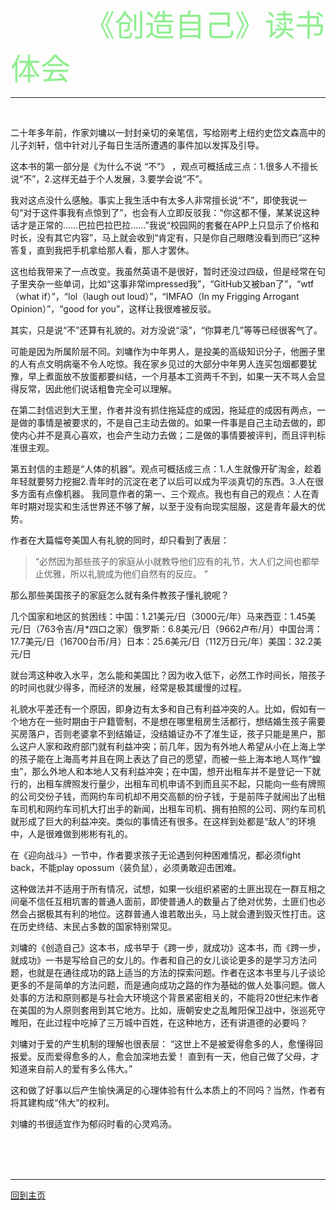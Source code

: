 &emsp;&emsp;&emsp;&emsp;&emsp;&emsp;&emsp;&emsp;&ensp;<font face="微软雅黑" color="#90EE90" size="7">《创造自己》读书体会</font>

---
<br />

二十年多年前，作家刘墉以一封封亲切的亲笔信，写给刚考上纽约史岱文森高中的儿子刘轩，信中针对儿子每日生活所遭遇的事件加以发挥及引导。

这本书的第一部分是《为什么不说 “不”》 ，观点可概括成三点：1.很多人不擅长说“不”，2.这样无益于个人发展，3.要学会说“不”。

我对这点没什么感触。事实上我生活中有太多人非常擅长说“不”，即使我说一句“对于这件事我有点惊到了”，也会有人立即反驳我：“你这都不懂，某某说这种话才是正常的……巴拉巴拉巴拉……”我说“校园网的套餐在APP上只显示了价格和时长，没有其它内容”，马上就会收到“肯定有，只是你自己眼瞎没看到而已”这种答复，直到我把手机拿给那人看，那人才罢休。

这也给我带来了一点改变。我虽然英语不是很好，暂时还没过四级，但是经常在句子里夹杂一些单词，比如“这事非常impressed我”，“GitHub又被ban了”，“wtf（what if）”，“lol（laugh out loud）”，“IMFAO（In my Frigging Arrogant Opinion）”，“good for you”，这样让我很难被反驳。

其实，只是说“不”还算有礼貌的。对方没说“滚”，“你算老几”等等已经很客气了。

可能是因为所属阶层不同。刘墉作为中年男人，是投美的高级知识分子，他圈子里的人有点文明病毫不令人吃惊。我在家乡见过的大部分中年男人连买包烟都要犹豫，早上煮面放不放蛋都要纠结，一个月基本工资两千不到，如果一天不骂人会显得反常，因此他们说话粗鲁完全可以理解。

在第二封信迟到大王里，作者并没有抓住拖延症的成因，拖延症的成因有两点，一是做的事情是被要求的，不是自己主动去做的。如果一件事是自己主动去做的，即使内心并不是真心喜欢，也会产生动力去做；二是做的事情要被评判，而且评判标准很主观。

第五封信的主题是“人体的机器”。观点可概括成三点：1.人生就像开矿淘金，趁着年轻就要努力挖掘2.青年时的沉淀在老了以后可以成为平淡真切的东西。3.人在很多方面有点像机器。
我同意作者的第一、三个观点。我也有自己的观点：人在青年时期对现实和生活世界还不够了解，以至于没有向现实屈服，这是青年最大的优势。

作者在大篇幅夸美国人有礼貌的同时，却只看到了表层：

>“必然因为那些孩子的家庭从小就教导他们应有的礼节，大人们之间也都举止优雅，所以礼貌成为他们自然有的反应。 ”

那么那些美国孩子的家庭怎么就有条件教孩子懂礼貌呢？

几个国家和地区的贫困线：中国：1.21美元/日（3000元/年）马来西亚：1.45美元/日（763令吉/月*四口之家）俄罗斯：6.8美元/日（9662卢布/月）中国台湾：17.7美元/日（16700台币/月）日本：25.6美元/日（112万日元/年）美国：32.2美元/日

就台湾这种收入水平，怎么能和美国比？因为收入低下，必然工作时间长，陪孩子的时间也就少得多，而经济的发展，经常是极其缓慢的过程。

礼貌水平差还有一个原因，即身边有太多和自己有利益冲突的人。比如，假如有一个地方在一些时期由于户籍管制，不是想在哪里租房生活都行，想结婚生孩子需要买房落户，否则老婆拿不到结婚证，没结婚证办不了准生证，孩子只能是黑户，那么这户人家和政府部门就有利益冲突；前几年，因为有外地人希望从小在上海上学的孩子能在上海高考并且在网上表达了自己的愿望，而被一些上海本地人骂作“蝗虫”，那么外地人和本地人又有利益冲突；在中国，想开出租车并不是登记一下就行的，出租车牌照发行量少，出租车司机申请不到而且买不起，只能向一些有牌照的公司交份子钱，而网约车司机却不用交高额的份子钱，于是前阵子就闹出了出租车司机和网约车司机大打出手的新闻，出租车司机、拥有拍照的公司、网约车司机就形成了巨大的利益冲突。类似的事情还有很多。在这样到处都是“敌人”的环境中，人是很难做到彬彬有礼的。

在《迎向战斗》一节中，作者要求孩子无论遇到何种困难情况，都必须fight back，不能play opossum（装负鼠），必须勇敢迎击困难。

这种做法并不适用于所有情况，试想，如果一伙组织紧密的土匪出现在一群互相之间毫不信任互相坑害的普通人面前，即使普通人的数量占了绝对优势，土匪们也必然会占据极其有利的地位。这群普通人谁若敢出头，马上就会遭到毁灭性打击。这在历史终结、末民占多数的国家特别常见。

刘墉的《创造自己》这本书，成书早于《跨一步，就成功》这本书，而《跨一步，就成功》一书是写给自己的女儿的。作者和自己的女儿谈论更多的是学习方法问题，也就是在通往成功的路上适当的方法的探索问题。作者在这本书里与儿子谈论更多的不是简单的方法问题，而是通向成功之路的作为基础的做人处事问题。做人处事的方法和原则都是与社会大环境这个背景紧密相关的，不能将20世纪末作者在美国的为人原则套用到其它地方。比如，唐朝安史之乱睢阳保卫战中，张巡死守睢阳，在此过程中吃掉了三万城中百姓，在这种地方，还有讲道德的必要吗？

刘墉对于爱的产生机制的理解也很表层： “这世上不是被爱得愈多的人，愈懂得回报爱。反而爱得愈多的人，愈会加深地去爱！ 直到有一天，他自己做了父母，才知道来自前人的爱有多么伟大。”

这和做了好事以后产生愉快满足的心理体验有什么本质上的不同吗？当然，作者有将其建构成“伟大”的权利。

刘墉的书很适宜作为郁闷时看的心灵鸡汤。

<br /><br /><br />

---

[回到主页](https://qq14.github.io/)